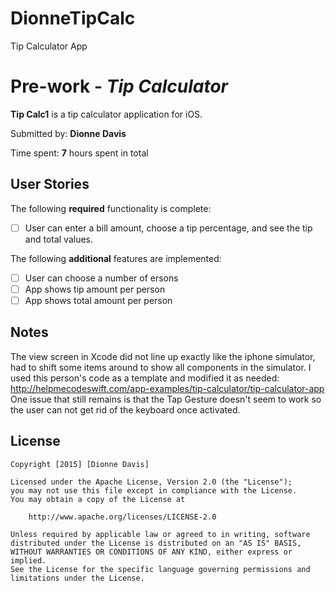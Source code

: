 # DionneTipCalc
Tip Calculator App
# Pre-work - *Tip Calculator*

**Tip Calc1** is a tip calculator application for iOS.

Submitted by: **Dionne Davis**

Time spent: **7** hours spent in total

## User Stories

The following **required** functionality is complete:
* [ ] User can enter a bill amount, choose a tip percentage, and see the tip and total values.

The following **additional** features are implemented:
- [ ] User can choose a number of ersons
- [ ] App shows tip amount per person
- [ ] App shows total amount per person

## Notes
The view screen in Xcode did not line up exactly like the iphone simulator, had to shift some items around to show all components in the simulator. 
I used this person's code as a template and modified it as needed: http://helpmecodeswift.com/app-examples/tip-calculator/tip-calculator-app
One issue that still remains is that the Tap Gesture doesn't seem to work so the user can not get rid of the keyboard once activated.

## License

    Copyright [2015] [Dionne Davis]

    Licensed under the Apache License, Version 2.0 (the "License");
    you may not use this file except in compliance with the License.
    You may obtain a copy of the License at

        http://www.apache.org/licenses/LICENSE-2.0

    Unless required by applicable law or agreed to in writing, software
    distributed under the License is distributed on an "AS IS" BASIS,
    WITHOUT WARRANTIES OR CONDITIONS OF ANY KIND, either express or implied.
    See the License for the specific language governing permissions and
    limitations under the License.
